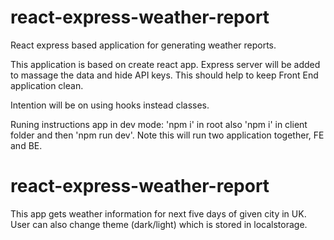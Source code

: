 # react-express-weather-report
React express based application for generating weather reports.

This application is based on create react app. Express server will be added to massage the data and hide API keys. This should help to keep Front End application clean. 

Intention will be on using hooks instead classes. 

Runing instructions app in dev mode: 
'npm i' in root also 'npm i' in client folder and then 'npm run dev'. 
Note this will run two application together, FE and BE. 


# react-express-weather-report

This app gets weather information for next five days of given city in UK.
User can also change theme (dark/light) which is stored in localstorage.

